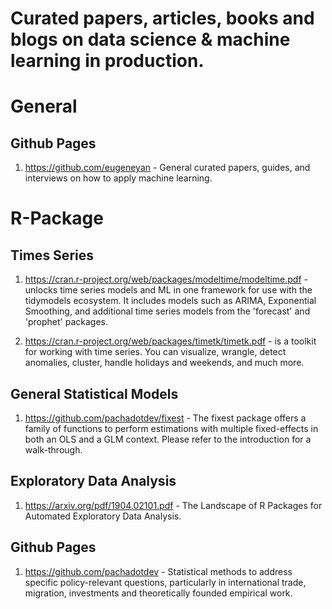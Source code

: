# Curated papers, articles, books and blogs on data science & machine learning in production. 

# General

## Github Pages
1. https://github.com/eugeneyan - General curated papers, guides, and interviews on how to apply machine learning.

# R-Package

## Times Series
1. https://cran.r-project.org/web/packages/modeltime/modeltime.pdf - unlocks time series models and ML in one framework for use with the tidymodels ecosystem. It includes models such as ARIMA, Exponential Smoothing, and additional time series models from the 'forecast' and 'prophet' packages.

2. https://cran.r-project.org/web/packages/timetk/timetk.pdf - is a toolkit for working with time series. You can visualize, wrangle, detect anomalies, cluster, handle holidays and weekends, and much more.

## General Statistical Models
1. https://github.com/pachadotdev/fixest - The fixest package offers a family of functions to perform estimations with multiple fixed-effects in both an OLS and a GLM context. Please refer to the introduction for a walk-through.

## Exploratory Data Analysis
1. https://arxiv.org/pdf/1904.02101.pdf - The Landscape of R Packages for Automated Exploratory Data Analysis.

## Github Pages
1. https://github.com/pachadotdev - Statistical methods to address specific policy-relevant questions, particularly in international trade, migration, investments and theoretically founded empirical work.

